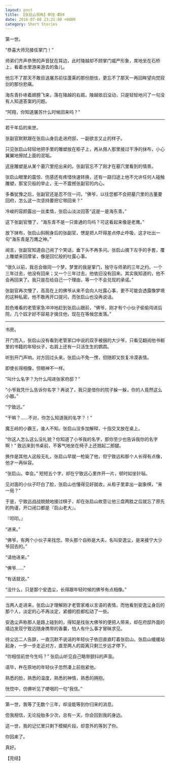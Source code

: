 ```yaml
---
layout: post
title: 【张启山视角】牵挂·羁绊
date: 2016-07-08 23:21:00 +0800
category: Short Stories
---
```

第一世。

“恭喜大师兄接任掌门！”

师弟们齐声恭贺的声音犹在耳边，此时陵越却不顾掌门威严形象，席地坐在石桥上，看着水里游来游去的鱼儿。

他忘不了那天不敢目送屠苏前往蓬莱的那份胆怯，更忘不了那天一再回眸望向焚寂剑的那份悲痛。

海东青扑哧着翅膀飞来，落在陵越的右肩。陵越依旧没动，只是轻轻地问了一句没有人知道答案的问题。

“阿翔，你知道屠苏什么时候回来吗？”

---

若干年后的来世。

张副官默默跟在张启山身后走进府邸，一副欲言又止的样子。

只见张启山轻轻地把手里的雕塑放在柜子上，再从佣人那里接过干净的抹布，小心翼翼地擦拭上面的泥垢。

这座雕塑是从某个墓穴里挖出来的。张副官忘不了刚才在墓穴里看到的情景。

张启山眼里的震惊、伤感还有疼惜快速转换，还有一路归途上他不允许任何人碰触雕塑，那宝贝般的举止，无一不震撼张副官的内心。

多番犹豫之后，张副官还是忍不住一问，“佛爷，以往您都不会把墓穴里的古董要回府，怎么这一次坚持要把它带回来？”

冷峻的容颜露出一丝柔情，张启山淡淡回答“这是一是海东青。”

这下张副官懵了，“海东青不是一只普通的鸟吗？可这看起来像是老鹰。”

放下抹布，张启山斜睨身后的张副官，愣是把人吓得差点停止呼吸，这才吐出一句“海东青是万鹰之神。”

闻言，张副官知道自己闹了个笑话，垂下头不再多问。张启山摘下左手的手套，覆上雕塑来回摩挲，像是回忆般的吐露心事。

“很久以前，我总会做同一个梦。梦里的我是掌门，独守与师弟的三年之约。一个三年过去，他没有回来；又一个三年过去，他依旧没有回来。其实我知道的，他不会再回来了。我只是在给自己一个理由，等一个不会兑现的承诺。”

张副官再次懵了，高高在上的佛爷从来不会向人吐露心事，更不可能会透露像梦境的这种私密。他不敢再开口提问，而张启山也没再说话。

脸色难看的老管家急冲冲地赶到张启山跟前，“佛爷，刚才有个小伙子偷偷闯进后院，几个奴才好不容易才擒住他，现在在等候您发落。”

---

书房。

开门而入，张启山没有看到老管家口中说的双手被捆的大少爷，只看见翻阅他书橱里的书籍的年轻伙子，右肩上还有一只活生生的鹦鹉。

听到开门声响，对方回过头来，张启山不免一愣，但随即又恢复冷漠表情。

即使长得相像，但眼神不一样。

“叫什么名字？为什么闯进张家府邸？”

“小爷我凭什么告诉你名字？再说了，我只是借你的院子躲一躲，你的人竟然这么小器。”

“宁致远。”

“干嘛？……不对，你怎么知道我的名字？！”

魔王岭的小霸王，谁人不知。张启山没多加解释，十指交叉放在桌上。

“你这人怎么这么没礼貌？你知道了小爷我的名字，那你至少也告诉我你的名字啊！” 致远来到书桌前，不客气地坐在椅子上还翘起二郎腿。

换作是其他人这般无礼，张启山早就一枪毙了他，但宁致远和那个人长得有点像，他才一再纵容。

“张启山。幸会。” 短短五个字，却在宁致远心里炸开一片，顿时如坐针毡。

见对面的小伙子吓白了脸，张启山也懂得见好就收，从柜子里拿出一副象棋，“来一局？”

于是，宁致远战战兢兢地接过棋子，却在张启山故意让他三盘两胜之后就忘了原先的拘谨，开口闭口都是『启山老大』。

『叩叩。』

“进来。”

“佛爷，有两个小伙子来找您。带头那个自称是大夫，名叫安逸尘，是来接宁大少爷回去的。”

“请他进来。”

“佛爷……”

“有话就说。”

“没什么，只是那个安逸尘，长得跟年轻时候的佛爷有点相像。”

---

当两人走进来，张启山才理解刚才老管家难以言语的表情，而他看到安逸尘身后的那个人，淡定的心不再淡定，紧绷的脸都松动了一些。

安逸尘声称那人是路上碰到的，得知是找张大佛爷的便把人带来，却在府邸外面的墙边发现宁致远随身携带的香囊，怕人有什么事才冒昧求见。

待尘远二人告辞，一直沉默不说话的年轻伙子依旧直直盯着张启山。张启山缓缓站起身，一步一步走近对方，直至两人的距离只剩三步远才停下。

“你相信前世今生吗？” 张启山听见自己略带颤抖的声音。

语毕，杵在原地的年轻伙子忽然凑上前抱紧他。

熟悉的脸，熟悉的温度，熟悉的神情，熟悉的拥抱。

恍惚中，仿佛听见了哽咽的一句“我信。”

---

第一世，我等了无数个三年，却没能等到你归来的消息。

但我相信，无论投胎多少次，总有一天，你会回到我的身边。

这一世，我的记忆里只剩下模糊片段，却意外的等到了你。

你回来了。

真好。

【完结】